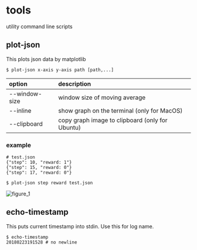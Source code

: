# tools
utility command line scripts

## plot-json
This plots json data by matplotlib
```
$ plot-json x-axis y-axis path [path,...]
```

| option | description
|:-|:-|
| --window-size | window size of moving average |
| --inline | show graph on the terminal (only for MacOS) |
| --clipboard | copy graph image to clipboard (only for Ubuntu) |

### example
```
# test.json
{"step": 10, "reward: 1"}
{"step": 15, "reward: 0"}
{"step": 17, "reward: 0"}
```

```
$ plot-json step reward test.json
```
![figure_1](https://user-images.githubusercontent.com/5235131/36542707-ec7e06fe-1824-11e8-93e4-2c6cfeaf1b7c.png)

## echo-timestamp
This puts current timestamp into stdin. Use this for log name.
```
$ echo-timestamp
20180223191528 # no newline
```
